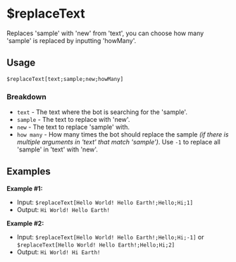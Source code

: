 # $replaceText
Replaces 'sample' with 'new' from 'text', you can choose how many 'sample' is replaced by inputting 'howMany'.

## Usage
```
$replaceText[text;sample;new;howMany]
```

### Breakdown
- `text` - The text where the bot is searching for the 'sample'.
- `sample` - The text to replace with 'new'.
- `new` - The text to replace 'sample' with.
- `how many` - How many times the bot should replace the sample *(if there is multiple arguments in 'text' that match 'sample')*.  Use `-1` to replace all 'sample' in 'text' with 'new'.

## Examples

**Example #1:**
- Input: `$replaceText[Hello World! Hello Earth!;Hello;Hi;1]`
- Output: `Hi World! Hello Earth!`

**Example #2:**
- Input: `$replaceText[Hello World! Hello Earth!;Hello;Hi;-1]` or `$replaceText[Hello World! Hello Earth!;Hello;Hi;2]`
- Output: `Hi World! Hi Earth!`
